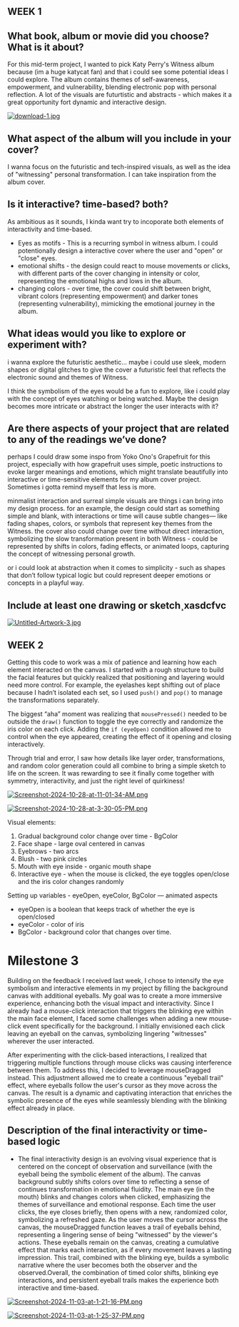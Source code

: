 ## WEEK 1
## What book, album or movie did you choose? What is it about?

For this mid-term project, I wanted to pick Katy Perry's Witness album because (im a huge katycat fan) and that i could see some potential ideas I could explore. The album contains themes of self-awareness, empowerment, and vulnerability, blending electronic pop with personal reflection. A lot of the visuals are futurtistic and abstracts - which makes it a great opportunity fort dynamic and interactive design. 

[![download-1.jpg](https://i.postimg.cc/4xZkQB4z/download-1.jpg)](https://postimg.cc/Wh9H2mk3)

## What aspect of the album will you include in your cover?

I wanna focus on the futuristic and tech-inspired visuals, as well as the idea of "witnessing" personal transformation. I can take inspiration from the album cover. 

## Is it interactive? time-based? both?

As ambitious as it sounds, I kinda want try to incoporate both elements of interactivity and time-based. 

- Eyes as motifs - This is a recurring symbol in witness album. I could potentionally design a interactive cover where the user and "open" or "close" eyes. 
- emotional shifts - the design could react to mouse movements or clicks, with different parts of the cover changing in intensity or color, representing the emotional highs and lows in the album.
- changing colors - over time, the cover could shift between bright, vibrant colors (representing empowerment) and darker tones (representing vulnerability), mimicking the emotional journey in the album.


## What ideas would you like to explore or experiment with?

i wanna explore the futuristic aesthetic... maybe i could use sleek, modern shapes or digital glitches to give the cover a futuristic feel that reflects the electronic sound and themes of Witness.

I think the symbolism of the eyes would be a fun to explore, like i could play with the concept of eyes watching or being watched. Maybe the design becomes more intricate or abstract the longer the user interacts with it?

## Are there aspects of your project that are related to any of the readings we’ve done?

perhaps I could draw some inspo from Yoko Ono's Grapefruit for this project, especially with how grapefruit uses simple, poetic instructions to evoke larger meanings and emotions, which might translate beautifully into interactive or time-sensitive elements for my album cover project. Sometimes i gotta remind myself that less is more. 

minmalist interaction and surreal simple visuals are things i can bring into my design process. for an example, the design could start as something simple and blank, with interactions or time will cause subtle changes— like fading shapes, colors, or symbols that represent key themes from the Witness. the cover also could change over time without direct interaction, symbolizing the slow transformation present in both Witness - could be represented by shifts in colors, fading effects, or animated loops, capturing the concept of witnessing personal growth.

or i could look at abstraction when it comes to simplicity - such as shapes that don’t follow typical logic but could represent deeper emotions or concepts in a playful way.

## Include at least one drawing or sketch¸xasdcfvc

[![Untitled-Artwork-3.jpg](https://i.postimg.cc/zBjVq0D5/Untitled-Artwork-3.jpg)](https://postimg.cc/FdY9ZbJn)


## WEEK 2

Getting this code to work was a mix of patience and learning how each element interacted on the canvas. I started with a rough structure to build the facial features but quickly realized that positioning and layering would need more control. For example, the eyelashes kept shifting out of place because I hadn’t isolated each set, so I used `push()` and `pop()` to manage the transformations separately.

The biggest “aha” moment was realizing that `mousePressed()` needed to be outside the `draw()` function to toggle the eye correctly and randomize the iris color on each click. Adding the `if (eyeOpen)` condition allowed me to control when the eye appeared, creating the effect of it opening and closing interactively.

Through trial and error, I saw how details like layer order, transformations, and random color generation could all combine to bring a simple sketch to life on the screen. It was rewarding to see it finally come together with symmetry, interactivity, and just the right level of quirkiness!

[![Screenshot-2024-10-28-at-11-01-34-AM.png](https://i.postimg.cc/8PszZ5JK/Screenshot-2024-10-28-at-11-01-34-AM.png)](https://postimg.cc/HVDmxTtX)

[![Screenshot-2024-10-28-at-3-30-05-PM.png](https://i.postimg.cc/pdkNNf3D/Screenshot-2024-10-28-at-3-30-05-PM.png)](https://postimg.cc/GBBgGyL2)

Visual elements: 
1. Gradual background color change over time  - BgColor 
2. Face shape - large oval centered in canvas 
3. Eyebrows - two arcs 
4. Blush - two pink circles 
5. Mouth with eye inside - organic mouth shape 
6. Interactive eye - when the mouse is clicked, the eye toggles open/close and the iris color changes randomly

Setting up variables - eyeOpen, eyeColor, BgColor
— animated aspects 
- eyeOpen is a boolean that keeps track of whether the eye is open/closed
- eyeColor - color of iris 
- BgColor - background color that changes over time. 

# Milestone 3

Building on the feedback I received last week, I chose to intensify the eye symbolism and interactive elements in my project by filling the background canvas with additional eyeballs. My goal was to create a more immersive experience, enhancing both the visual impact and interactivity. Since I already had a mouse-click interaction that triggers the blinking eye within the main face element, I faced some challenges when adding a new mouse-click event specifically for the background. I initially envisioned each click leaving an eyeball on the canvas, symbolizing lingering "witnesses" wherever the user interacted.

After experimenting with the click-based interactions, I realized that triggering multiple functions through mouse clicks was causing interference between them. To address this, I decided to leverage mouseDragged instead. This adjustment allowed me to create a continuous "eyeball trail" effect, where eyeballs follow the user's cursor as they move across the canvas. The result is a dynamic and captivating interaction that enriches the symbolic presence of the eyes while seamlessly blending with the blinking effect already in place.

## Description of the final interactivity or time-based logic
- The final interactivity design is an evolving visual experience that is centered on the concept of observation and surveillance (with the eyeball being the symbolic element of the album). The canvas background subtly shifts colors over time to reflecting a sense of continues transformation in emotional fluidity. The main eye (in the mouth) blinks and changes colors when clicked, emphasizing the themes of surveillance and emotional response. Each time the user clicks, the eye closes briefly, then opens with a new, randomized color, symbolizing a refreshed gaze. As the user moves the cursor across the canvas, the mouseDragged function leaves a trail of eyeballs behind, representing a lingering sense of being "witnessed" by the viewer's actions. These eyeballs remain on the canvas, creating a cumulative effect that marks each interaction, as if every movement leaves a lasting impression. This trail, combined with the blinking eye, builds a symbolic narrative where the user becomes both the observer and the observed.Overall, the combination of timed color shifts, blinking eye interactions, and persistent eyeball trails makes the experience both interactive and time-based. 

[![Screenshot-2024-11-03-at-1-21-16-PM.png](https://i.postimg.cc/FF6crNDd/Screenshot-2024-11-03-at-1-21-16-PM.png)](https://postimg.cc/grvr4F9m)

[![Screenshot-2024-11-03-at-1-25-37-PM.png](https://i.postimg.cc/LX3JzMpS/Screenshot-2024-11-03-at-1-25-37-PM.png)](https://postimg.cc/0Mr5sFjX)